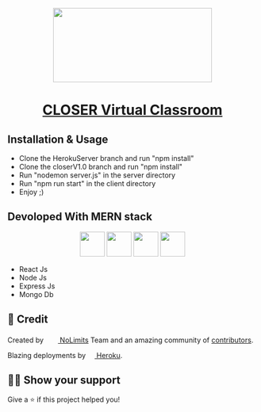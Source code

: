 <!-- Logo -->
<p align="center">
  <a href="https://closer-classroom.herokuapp.com/">
    <img height="150" width="320" src="https://firebasestorage.googleapis.com/v0/b/smart-closer.appspot.com/o/1620185282927-closer.png?alt=media">
  </a>
</p>

<!-- Name -->
<h1 align="center" >
  <a href="https://closer-classroom.herokuapp.com/">CLOSER Virtual Classroom</a>
</h1>

<!-- Badges -->
<p align="center">
  
</p>

## Installation & Usage

- Clone the HerokuServer branch and run "npm install"
- Clone the closerV1.0 branch and run "npm install"
- Run "nodemon server.js" in the server directory
- Run "npm run start" in the client directory
- Enjoy ;)

## Devoloped With MERN stack

<p align="center">
  <img height="50" src="https://www.alioze.com/wp-content/uploads/2016/11/react-js.png" />
  <img height="50" src="https://upload.wikimedia.org/wikipedia/commons/d/d9/Node.js_logo.svg" />
  <img height="50" src="https://miro.medium.com/max/6668/1*XP-mZOrIqX7OsFInN2ngRQ.png" />
  <img height="50" src="https://framalibre.org/sites/default/files/leslogos/mongodb-logo.jpg" />
</p>

- React Js 
- Node Js 
- Express Js 
- Mongo Db 



## :pencil: Credit

Created by <a href="https://firebasestorage.googleapis.com/v0/b/smart-closer.appspot.com/o/1620185280095-logo%20nolimit.png?alt=media"><img height="17" width="25" src="https://firebasestorage.googleapis.com/v0/b/smart-closer.appspot.com/o/1620185280095-logo%20nolimit.png?alt=media" /> NoLimits</a> Team and an amazing community of [contributors][20].

Blazing deployments by <a href="https://www.heroku.com"><img height="12" width="14" src="https://atomrace.com/blog/wp-content/uploads/2016/02/heroku-logo-trans.png" /> Heroku</a>.

[20]: https://github.com/louayyahyaoui/Smart-Virtual-Classroom/graphs/contributors

## :man_astronaut: Show your support

Give a ⭐️ if this project helped you!



